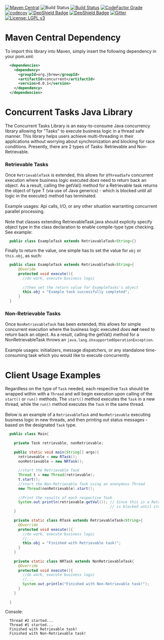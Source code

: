 [![Maven Central](https://img.shields.io/maven-central/v/org.jbrew/concurrent.svg?label=Maven%20Central)](https://search.maven.org/search?q=g:%22software.nealk%22%20AND%20a:%22concurrent%22)
![Build Status](https://codebuild.us-east-1.amazonaws.com/badges?uuid=eyJlbmNyeXB0ZWREYXRhIjoiWldraHhlak9XQzVuOVJwS2dlUTI2TGxXRDhOb0RtSEloOEowaU4yS3YzL0t1RWhWRnoyQmIrU2JoUWRGVWcyb1BWZXN0aDZXU2liREhST2VuYjVGMWxRPSIsIml2UGFyYW1ldGVyU3BlYyI6Ijh6aE16OVJmSVhRSDkranYiLCJtYXRlcmlhbFNldFNlcmlhbCI6MX0%3D&branch=master)
[![Build Status](https://travis-ci.com/nealkumar/Concurrency-Library.svg?branch=master)](https://travis-ci.com/nealkumar/Concurrency-Library)
[![CodeFactor Grade](https://img.shields.io/codefactor/grade/github/nealkumar/Concurrency-Library/master?label=codefactor)](https://www.codefactor.io/repository/github/nealkumar/concurrency-library)
[![codecov](https://codecov.io/gh/nealkumar/Concurrency-Library/branch/master/graph/badge.svg)](https://codecov.io/gh/nealkumar/Concurrency-Library)
[![DepShield Badge](https://depshield.sonatype.org/badges/nealkumar/SDK-Concurrency-Library/depshield.svg)](https://depshield.github.io)
[![DepShield Badge](https://depshield.sonatype.org/badges/nealkumar/Concurrency-Library/depshield.svg)](https://depshield.github.io)
[![Gitter](https://img.shields.io/gitter/room/DAVFoundation/DAV-Contributors.svg?style=flat-square)](https://gitter.im/Concurrent-Tasks/community)
[![License: LGPL v3](https://img.shields.io/badge/License-LGPL%20v3-blue.svg)](https://www.gnu.org/licenses/lgpl-3.0)
# Maven Central Dependency
To import this library into Maven, simply insert the following dependency in your pom.xml:
```xml
  <dependencies>
    <dependency>
      <groupId>org.jbrew</groupId>
      <artifactId>concurrent</artifactId>
      <version>0.0.1</version>
    </dependency>
  </dependencies>
```
# Concurrent Tasks Java Library
The Concurrent Tasks Library is an easy-to-consume Java concurrency library allowing for "Tasks" to execute business logic in a thread safe manner. This library helps users achieve multi-threading in their applications without worrying about synchronization and blocking for race conditions. Presently, there are 2 types of Tasks: Retrievable and Non-Retrievable.

### Retrievable Tasks
Once <code>RetrievableTask</code> is extended, this allows for <code>@ThreadSafe</code> concurrent execution where business logic executed <i>does</i> need to return back an object. As a result, calling the getVal() method for a Retrievable task returns the object of type T (via use of Java generics) - which is blocked until all logic in the execute() method has terminated. 
<br/><br/>
Example usages: Api calls, I/O, or any other situation warranting concurrent parallel processing.
<br/><br/>
Note that classes extending RetrievableTask.java should explicity specify object type in the class declaration to enable compile-type type checking. See example:
```java
  public class ExampleTask extends RetrievableTask<String>{}
```

Finally to return the value, one simple has to set the value for <code>obj</code> or <code>this.obj</code>, as such:

```java
  public class ExampleTask extends RetrievableTask<String>{
      @Overide
      protected void execute(){
        //do work, execute business logic
        
        //then set the return value for ExampleTasks's object
        this.obj = "Example task successfully completed";
      }
  }
```
### Non-Retrievable Tasks
Once <code>NonRetrievableTask</code> has been extended, this allows for simple concurrent execution where the business logic executed <i>does <b>not</b></i> need to return back an object. As a result, calling the getVal() method for a NonRetrievableTask throws an <code>java.lang.UnsupportedOperationException</code>. 
</br></br>
Example usages: initializers, message dispatchers, or any standalone time-consuming task which you would like to execute concurrently.
# Client Usage Examples
Regardless on the type of <code>Task</code> needed, each respective <code>Task</code> should be wrapped within with a <code>Thread</code> and will begin execution upon calling of the <code>start()</code> or <code>run()</code> methods. The <code>start()</code> method executes the <code>Task</code> in a new thread, while the <code>run()</code> method executes the <code>Task</code> in the same thread.
<br/><br/>Below is an example of a <code>RetrievableTask</code> and <code>NonRetrievable</code> executing business logic in new threads, and then printing out status messages - based on the designated <code>Task</code> type.
```java
  public class Main{
  
    private Task retrievable, nonRetrievable;
    
    public static void main(String[] args){
      retrieveable = new RTask();
      nonRetrievable = new NRTask();
      
      //start the Retrievable Task
      Thread t = new Thread(retrievable);
      t.start();
      //start the Non-Retrievable Task using an anonymous Thread                   
      new Thread(nonRetrievable).start();
      
      //Print the results of each respective Task
      System.out.println(retrievable.getVal()); // Since this is a RetrievableTask, retrievable.getVal()
                                                // is blocked until its execute() method has completed.
    }
    
    private static class RTask extends RetrievableTask<String>{
      @Override
      protected void execute(){
        //do work, execute business logic
        //...    
        this.obj = "Finished with Retrievable task!";
      }
    }
    
    private static class NRTask extends NonRetrievableTask{
      @Override
      protected void execute(){
        //do work, execute business logic
        //...
        System.out.println("Finished with Non-Retrievable task!");
      }
    } 
    
  }
```
Console:</br>
```
  Thread #2 started...
  Thread #1 started...
  Finished with Retrievable task!
  Finished with Non-Retrievable task!
```
